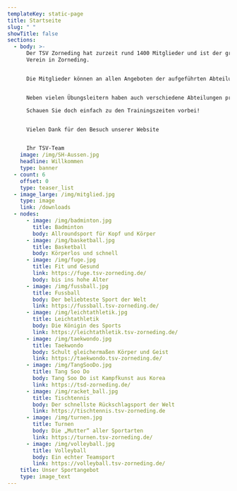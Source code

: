 ```yaml
---
templateKey: static-page
title: Startseite
slug: " "
showTitle: false
sections:
  - body: >-
      Der TSV Zorneding hat zurzeit rund 1400 Mitglieder und ist der größte
      Verein in Zorneding.


      Die Mitglieder können an allen Angeboten der aufgeführten Abteilungen teilnehmen (teilweise mit Kursgebühr). Bitte informieren Sie sich bei den Abteilungen.


      Neben vielen Übungsleitern haben auch verschiedene Abteilungen professionelle Trainer engagiert.

      Schauen Sie doch einfach zu den Trainingszeiten vorbei!


      Vielen Dank für den Besuch unserer Website


      Ihr TSV-Team
    image: /img/SH-Aussen.jpg
    headline: Willkommen
    type: banner
  - count: 6
    offset: 0
    type: teaser_list
  - image_large: /img/mitglied.jpg
    type: image
    link: /downloads
  - nodes:
      - image: /img/badminton.jpg
        title: Badminton
        body: Allroundsport für Kopf und Körper
      - image: /img/basketball.jpg
        title: Basketball
        body: Körperlos und schnell
      - image: /img/fuge.jpg
        title: Fit und Gesund
        link: https://fuge.tsv-zorneding.de/
        body: bis ins hohe Alter
      - image: /img/fussball.jpg
        title: Fussball
        body: Der beliebteste Sport der Welt
        link: https://fussball.tsv-zorneding.de/
      - image: /img/leichtathletik.jpg
        title: Leichtathletik
        body: Die Königin des Sports
        link: https://leichtathletik.tsv-zorneding.de/
      - image: /img/taekwondo.jpg
        title: Taekwondo
        body: Schult gleichermaßen Körper und Geist
        link: https://taekwondo.tsv-zorneding.de/
      - image: /img/TangSooDo.jpg
        title: Tang Soo Do
        body: Tang Soo Do ist Kampfkunst aus Korea
        link: https://tsd-zorneding.de/
      - image: /img/racket_ball.jpg
        title: Tischtennis
        body: Der schnellste Rückschlagsport der Welt
        link: https://tischtennis.tsv-zorneding.de
      - image: /img/turnen.jpg
        title: Turnen
        body: Die „Mutter“ aller Sportarten
        link: https://turnen.tsv-zorneding.de/
      - image: /img/volleyball.jpg
        title: Volleyball
        body: Ein echter Teamsport
        link: https://volleyball.tsv-zorneding.de/
    title: Unser Sportangebot
    type: image_text
---
```

